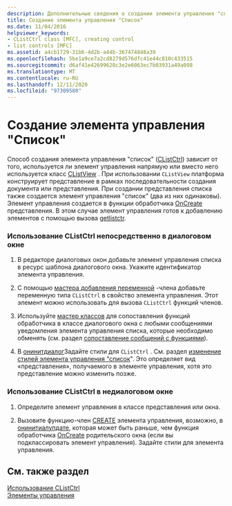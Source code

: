 ```yaml
---
description: Дополнительные сведения о создании элемента управления "список"
title: Создание элемента управления "Список"
ms.date: 11/04/2016
helpviewer_keywords:
- CListCtrl class [MFC], creating control
- list controls [MFC]
ms.assetid: a4cb1729-31b6-4d2b-a44b-367474848a39
ms.openlocfilehash: 5be1a9ce7a2cd8279d576dfc41e44c810c433515
ms.sourcegitcommit: d6af41e42699628c3e2e6063ec7b03931a49a098
ms.translationtype: MT
ms.contentlocale: ru-RU
ms.lasthandoff: 12/11/2020
ms.locfileid: "97309580"
---
```

# <a name="creating-the-list-control"></a>Создание элемента управления "Список"

Способ создания элемента управления "список" ([CListCtrl](reference/clistctrl-class.md)) зависит от того, используется ли элемент управления напрямую или вместо него используется класс [CListView](reference/clistview-class.md) . При использовании `CListView` платформа конструирует представление в рамках последовательности создания документа или представления. При создании представления списка также создается элемент управления "список" (два из них одинаковы). Элемент управления создается в функции обработчика [OnCreate](reference/cwnd-class.md#oncreate) представления. В этом случае элемент управления готов к добавлению элементов с помощью вызова [getlistctr](reference/clistview-class.md#getlistctrl).

### <a name="to-use-clistctrl-directly-in-a-dialog-box"></a>Использование CListCtrl непосредственно в диалоговом окне

1. В редакторе диалоговых окон добавьте элемент управления списка в ресурс шаблона диалогового окна. Укажите идентификатор элемента управления.

1. С помощью [мастера добавления переменной](../ide/adding-a-member-variable-visual-cpp.md) -члена добавьте переменную типа `CListCtrl` в свойство элемента управления. Этот элемент можно использовать для вызова `CListCtrl` функций членов.

1. Используйте [мастер классов](reference/mfc-class-wizard.md) для сопоставления функций обработчика в классе диалогового окна с любыми сообщениями уведомления элемента управления списка, которые необходимо обменять (см. раздел [сопоставление сообщений с функциями](reference/mapping-messages-to-functions.md)).

1. В [онинитдиалог](reference/cdialog-class.md#oninitdialog)Задайте стили для `CListCtrl` . См. раздел [изменение стилей элемента управления "список](changing-list-control-styles.md)". Это определяет вид «представления», получаемого в элементе управления, хотя это представление можно изменить позже.

### <a name="to-use-clistctrl-in-a-nondialog-window"></a>Использование CListCtrl в недиалоговом окне

1. Определите элемент управления в классе представления или окна.

1. Вызовите функцию-член [CREATE](reference/clistctrl-class.md#create) элемента управления, возможно, в [онинитиалупдате](reference/cview-class.md#oninitialupdate), которая может быть раньше, чем функция обработчика [OnCreate](reference/cwnd-class.md#oncreate) родительского окна (если вы подклассировать элемент управления). Задайте стили для элемента управления.

## <a name="see-also"></a>См. также раздел

[Использование CListCtrl](using-clistctrl.md)<br/>
[Элементы управления](controls-mfc.md)
